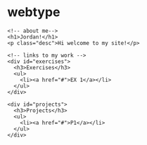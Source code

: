 # webtype

<!DOCTYPE html>
<html>
<head>
  <meta charset="utf-8" />
  <title>[Jordan's] Web Type Class Site</title>
  <!-- this is where my meta-info lives, but won’t show up on the page itself-->
</head>
<body>
  <!-- this is where all my webpage stuff should go-->
  <section id="container">

    <!-- about me-->
    <h1>Jordan!</h1>  
    <p class="desc">Hi welcome to my site!</p>
    
    <!-- links to my work -->
    <div id="exercises">
      <h3>Exercises</h3>
      <ul>
        <li><a href="#">EX 1</a></li>
      </ul> 
    </div>
   
    <div id="projects">
      <h3>Projects</h3>
      <ul>
        <li><a href="#">P1</a></li>
      </ul>
    </div>

  </section>
</body>
</html>